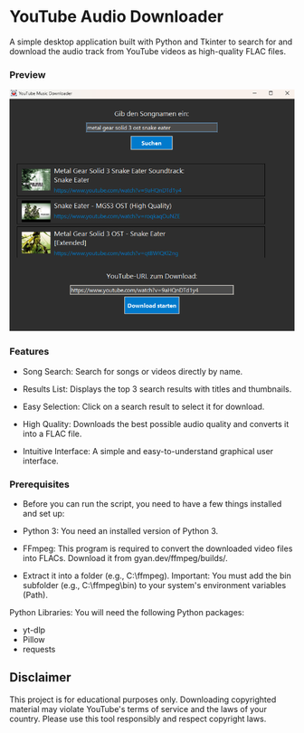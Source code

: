 # YouTube Audio Downloader

A simple desktop application built with Python and Tkinter to search for and download the audio track from YouTube videos as high-quality FLAC files.


### Preview



![Vorschau der Benutzeroberfläche](UI.png)


### Features

- Song Search: Search for songs or videos directly by name.

- Results List: Displays the top 3 search results with titles and thumbnails.

- Easy Selection: Click on a search result to select it for download.

- High Quality: Downloads the best possible audio quality and converts it into a FLAC file.

- Intuitive Interface: A simple and easy-to-understand graphical user interface.


### Prerequisites

- Before you can run the script, you need to have a few things installed and set up:

- Python 3: You need an installed version of Python 3.

- FFmpeg: This program is required to convert the downloaded video files into FLACs.
         Download it from gyan.dev/ffmpeg/builds/.
    
- Extract it into a folder (e.g., C:\ffmpeg). Important: You must add the bin subfolder (e.g., C:\ffmpeg\bin) to your system's environment variables (Path).
    
Python Libraries: You will need the following Python packages: 
-  yt-dlp 
- Pillow 
- requests


## Disclaimer

This project is for educational purposes only. Downloading copyrighted material may violate YouTube's terms of service and the laws of your country. Please use this tool responsibly and respect copyright laws.
